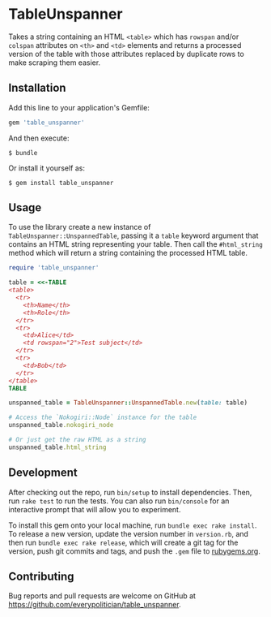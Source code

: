# TableUnspanner

Takes a string containing an HTML `<table>` which has `rowspan` and/or `colspan`
attributes on `<th>` and `<td>` elements and returns a processed version of the
table with those attributes replaced by duplicate rows to make scraping them easier.

## Installation

Add this line to your application's Gemfile:

```ruby
gem 'table_unspanner'
```

And then execute:

    $ bundle

Or install it yourself as:

    $ gem install table_unspanner

## Usage

To use the library create a new instance of `TableUnspanner::UnspannedTable`, passing it a `table` keyword argument that contains an HTML string representing your table. Then call the `#html_string` method which will return a string containing the processed HTML table.

```ruby
require 'table_unspanner'

table = <<-TABLE
<table>
  <tr>
    <th>Name</th>
    <th>Role</th>
  </tr>
  <tr>
    <td>Alice</td>
    <td rowspan="2">Test subject</td>
  </tr>
  <tr>
    <td>Bob</td>
  </tr>
</table>
TABLE

unspanned_table = TableUnspanner::UnspannedTable.new(table: table)

# Access the `Nokogiri::Node` instance for the table
unspanned_table.nokogiri_node

# Or just get the raw HTML as a string
unspanned_table.html_string
```

## Development

After checking out the repo, run `bin/setup` to install dependencies. Then, run `rake test` to run the tests. You can also run `bin/console` for an interactive prompt that will allow you to experiment.

To install this gem onto your local machine, run `bundle exec rake install`. To release a new version, update the version number in `version.rb`, and then run `bundle exec rake release`, which will create a git tag for the version, push git commits and tags, and push the `.gem` file to [rubygems.org](https://rubygems.org).

## Contributing

Bug reports and pull requests are welcome on GitHub at https://github.com/everypolitician/table_unspanner.
